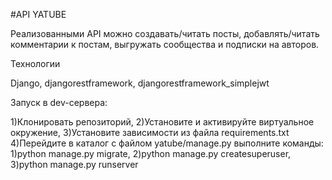 #API YATUBE

Реализованными API можно создавать/читать посты, добавлять/читать комментарии к постам, выгружать сообщества и подписки на авторов.

Технологии

Django, djangorestframework, djangorestframework_simplejwt

Запуск в dev-сервера:

1)Клонировать репозиторий,
2)Установите и активируйте виртуальное окружение,
3)Установите зависимости из файла requirements.txt
4)Перейдите в каталог с файлом yatube/manage.py выполните команды: 
  1)python manage.py migrate,
  2)python manage.py createsuperuser,
  3)python manage.py runserver
